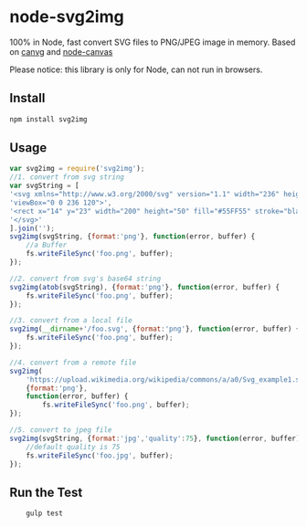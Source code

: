 # node-svg2img
100% in Node, fast convert SVG files to PNG/JPEG image in memory.
Based on [canvg](https://github.com/gabelerner/canvg) and [node-canvas](https://github.com/Automattic/node-canvas)

Please notice: this library is only for Node, can not run in browsers.

## Install

```bash
npm install svg2img
```

## Usage

```javascript
var svg2img = require('svg2img');
//1. convert from svg string
var svgString = [
'<svg xmlns="http://www.w3.org/2000/svg" version="1.1" width="236" height="120" ',
'viewBox="0 0 236 120">',
'<rect x="14" y="23" width="200" height="50" fill="#55FF55" stroke="black" stroke-width="1" />',
'</svg>'
].join('');
svg2img(svgString, {format:'png'}, function(error, buffer) {
    //a Buffer
    fs.writeFileSync('foo.png', buffer);
});

//2. convert from svg's base64 string
svg2img(atob(svgString), {format:'png'}, function(error, buffer) {
    fs.writeFileSync('foo.png', buffer);
});

//3. convert from a local file
svg2img(__dirname+'/foo.svg', {format:'png'}, function(error, buffer) {
    fs.writeFileSync('foo.png', buffer);
});

//4. convert from a remote file
svg2img(
    'https://upload.wikimedia.org/wikipedia/commons/a/a0/Svg_example1.svg', 
    {format:'png'}, 
    function(error, buffer) {
        fs.writeFileSync('foo.png', buffer);
});

//5. convert to jpeg file
svg2img(svgString, {format:'jpg','quality':75}, function(error, buffer) {
    //default quality is 75
    fs.writeFileSync('foo.jpg', buffer);
});
```

## Run the Test
```bash
    gulp test
```
